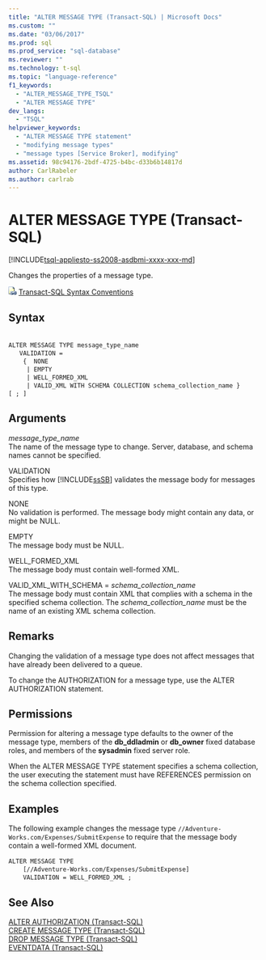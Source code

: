 ```yaml
---
title: "ALTER MESSAGE TYPE (Transact-SQL) | Microsoft Docs"
ms.custom: ""
ms.date: "03/06/2017"
ms.prod: sql
ms.prod_service: "sql-database"
ms.reviewer: ""
ms.technology: t-sql
ms.topic: "language-reference"
f1_keywords: 
  - "ALTER_MESSAGE_TYPE_TSQL"
  - "ALTER MESSAGE TYPE"
dev_langs: 
  - "TSQL"
helpviewer_keywords: 
  - "ALTER MESSAGE TYPE statement"
  - "modifying message types"
  - "message types [Service Broker], modifying"
ms.assetid: 98c94176-2bdf-4725-b4bc-d33b6b14817d
author: CarlRabeler
ms.author: carlrab
---
```

# ALTER MESSAGE TYPE (Transact-SQL)
[!INCLUDE[tsql-appliesto-ss2008-asdbmi-xxxx-xxx-md](../../includes/tsql-appliesto-ss2008-asdbmi-xxxx-xxx-md.md)]

  Changes the properties of a message type.  
  
 ![Topic link icon](../../database-engine/configure-windows/media/topic-link.gif "Topic link icon") [Transact-SQL Syntax Conventions](../../t-sql/language-elements/transact-sql-syntax-conventions-transact-sql.md)  
  
## Syntax  
  
```  
  
ALTER MESSAGE TYPE message_type_name  
   VALIDATION =  
    {  NONE   
     | EMPTY   
     | WELL_FORMED_XML   
     | VALID_XML WITH SCHEMA COLLECTION schema_collection_name }  
[ ; ]  
```  
  
## Arguments  
 *message_type_name*  
 The name of the message type to change. Server, database, and schema names cannot be specified.  
  
 VALIDATION  
 Specifies how [!INCLUDE[ssSB](../../includes/sssb-md.md)] validates the message body for messages of this type.  
  
 NONE  
 No validation is performed. The message body might contain any data, or might be NULL.  
  
 EMPTY  
 The message body must be NULL.  
  
 WELL_FORMED_XML  
 The message body must contain well-formed XML.  
  
 VALID_XML_WITH_SCHEMA = *schema_collection_name*  
 The message body must contain XML that complies with a schema in the specified schema collection. The *schema_collection_name* must be the name of an existing XML schema collection.  
  
## Remarks  
 Changing the validation of a message type does not affect messages that have already been delivered to a queue.  
  
 To change the AUTHORIZATION for a message type, use the ALTER AUTHORIZATION statement.  
  
## Permissions  
 Permission for altering a message type defaults to the owner of the message type, members of the **db_ddladmin** or **db_owner** fixed database roles, and members of the **sysadmin** fixed server role.  
  
 When the ALTER MESSAGE TYPE statement specifies a schema collection, the user executing the statement must have REFERENCES permission on the schema collection specified.  
  
## Examples  
 The following example changes the message type `//Adventure-Works.com/Expenses/SubmitExpense` to require that the message body contain a well-formed XML document.  
  
```  
ALTER MESSAGE TYPE  
    [//Adventure-Works.com/Expenses/SubmitExpense]  
    VALIDATION = WELL_FORMED_XML ;  
```  
  
## See Also  
 [ALTER AUTHORIZATION &#40;Transact-SQL&#41;](../../t-sql/statements/alter-authorization-transact-sql.md)   
 [CREATE MESSAGE TYPE &#40;Transact-SQL&#41;](../../t-sql/statements/create-message-type-transact-sql.md)   
 [DROP MESSAGE TYPE &#40;Transact-SQL&#41;](../../t-sql/statements/drop-message-type-transact-sql.md)   
 [EVENTDATA &#40;Transact-SQL&#41;](../../t-sql/functions/eventdata-transact-sql.md)  
  
  
